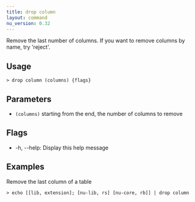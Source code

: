 ```yaml
---
title: drop column
layout: command
nu_version: 0.32
---
```


Remove the last number of columns. If you want to remove columns by name, try 'reject'.

## Usage

```shell
> drop column (columns) {flags}
```

## Parameters

- `(columns)` starting from the end, the number of columns to remove

## Flags

- -h, --help: Display this help message

## Examples

Remove the last column of a table

```shell
> echo [[lib, extension]; [nu-lib, rs] [nu-core, rb]] | drop column
```
